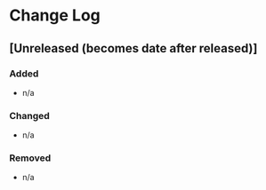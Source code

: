 # Change Log

## [Unreleased (becomes date after released)]
### Added
* n/a

### Changed
* n/a

### Removed
* n/a
